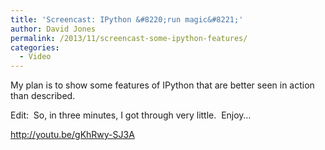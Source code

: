 ```yaml
---
title: 'Screencast: IPython &#8220;run magic&#8221;'
author: David Jones
permalink: /2013/11/screencast-some-ipython-features/
categories:
  - Video
---
```

My plan is to show some features of IPython that are better seen in action than described.

Edit:  So, in three minutes, I got through very little.  Enjoy&#8230;

<http://youtu.be/gKhRwy-SJ3A>

&nbsp;

&nbsp;

&nbsp;
